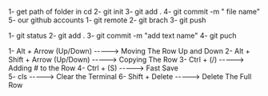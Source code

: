 <!-- Steps for New Repo -->

1- get path of folder in cd
2- git init
3- git add .
4- git commit -m " file name"
5- our github accounts
    1- git remote
    2- git brach
    3- git push
    
<!-- Steps for puch task throw  Visual code -->

1- git status
2- git add .
3- git commit -m "add text name"
4- git puch

<!-- Shortcuts For Python -->

1- Alt + Arrow (Up/Down)         -----> Moving The Row Up and Down
2- Alt + Shift + Arrow (Up/Down) -----> Copying The Row 
3- Ctrl + (/)                    -----> Adding # to the Row
4- Ctrl + (S)                    -----> Fast Save  
5- cls                           -----> Clear the Terminal
6- Shift + Delete                -----> Delete The Full Row 
